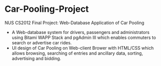 # Car-Pooling-Project
NUS CS2012 Final Project: Web-Database Application of Car Pooling

* A Web-database system for drivers, passengers and administrators using Bitami WAPP Stack and
pgAdmin III which enables commuters to search or advertise car rides.
* UI design of Car Pooling on Web-client Brower with HTML/CSS which allows browsing,
searching of entries and ancillary data, sorting, advertising and bidding.

